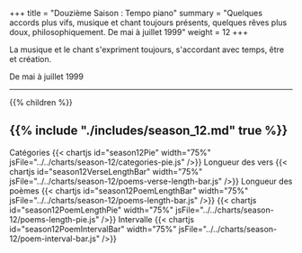 +++
title = "Douzième Saison : Tempo piano"
summary = "Quelques accords plus vifs, musique et chant toujours présents, quelques rêves plus doux, philosophiquement. De mai à juillet 1999"
weight = 12
+++

La musique et le chant s'expriment toujours, s'accordant avec temps, être et création.

De mai à juillet 1999

---
{{% children  %}}

{{% include "./includes/season_12.md" true %}}
---
Catégories
{{< chartjs id="season12Pie" width="75%" jsFile="../../charts/season-12/categories-pie.js" />}}
Longueur des vers
{{< chartjs id="season12VerseLengthBar" width="75%" jsFile="../../charts/season-12/poems-verse-length-bar.js" />}}
Longueur des poèmes
{{< chartjs id="season12PoemLengthBar" width="75%" jsFile="../../charts/season-12/poems-length-bar.js" />}}
{{< chartjs id="season12PoemLengthPie" width="75%" jsFile="../../charts/season-12/poems-length-pie.js" />}}
Intervalle
{{< chartjs id="season12PoemIntervalBar" width="75%" jsFile="../../charts/season-12/poem-interval-bar.js" />}}
